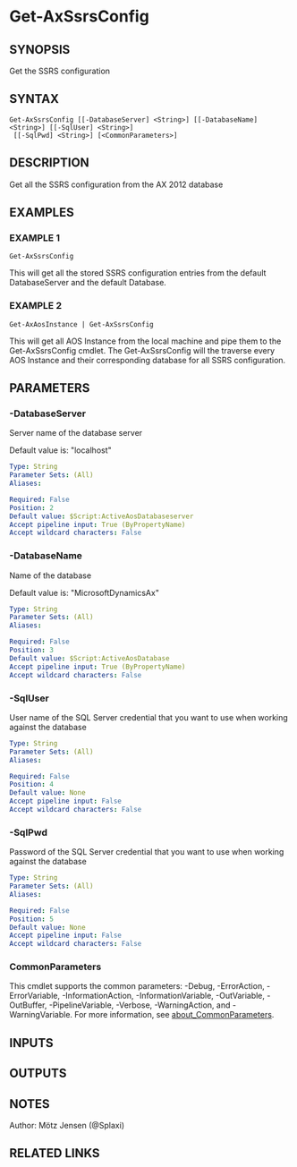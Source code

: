 ﻿---
external help file: ax2012.tools-help.xml
Module Name: ax2012.tools
online version:
schema: 2.0.0
---

# Get-AxSsrsConfig

## SYNOPSIS
Get the SSRS configuration

## SYNTAX

```
Get-AxSsrsConfig [[-DatabaseServer] <String>] [[-DatabaseName] <String>] [[-SqlUser] <String>]
 [[-SqlPwd] <String>] [<CommonParameters>]
```

## DESCRIPTION
Get all the SSRS configuration from the AX 2012 database

## EXAMPLES

### EXAMPLE 1
```
Get-AxSsrsConfig
```

This will get all the stored SSRS configuration entries from the default DatabaseServer and the default Database.

### EXAMPLE 2
```
Get-AxAosInstance | Get-AxSsrsConfig
```

This will get all AOS Instance from the local machine and pipe them to the Get-AxSsrsConfig cmdlet.
The Get-AxSsrsConfig will the traverse every AOS Instance and their corresponding database for all SSRS configuration.

## PARAMETERS

### -DatabaseServer
Server name of the database server

Default value is: "localhost"

```yaml
Type: String
Parameter Sets: (All)
Aliases:

Required: False
Position: 2
Default value: $Script:ActiveAosDatabaseserver
Accept pipeline input: True (ByPropertyName)
Accept wildcard characters: False
```

### -DatabaseName
Name of the database

Default value is: "MicrosoftDynamicsAx"

```yaml
Type: String
Parameter Sets: (All)
Aliases:

Required: False
Position: 3
Default value: $Script:ActiveAosDatabase
Accept pipeline input: True (ByPropertyName)
Accept wildcard characters: False
```

### -SqlUser
User name of the SQL Server credential that you want to use when working against the database

```yaml
Type: String
Parameter Sets: (All)
Aliases:

Required: False
Position: 4
Default value: None
Accept pipeline input: False
Accept wildcard characters: False
```

### -SqlPwd
Password of the SQL Server credential that you want to use when working against the database

```yaml
Type: String
Parameter Sets: (All)
Aliases:

Required: False
Position: 5
Default value: None
Accept pipeline input: False
Accept wildcard characters: False
```

### CommonParameters
This cmdlet supports the common parameters: -Debug, -ErrorAction, -ErrorVariable, -InformationAction, -InformationVariable, -OutVariable, -OutBuffer, -PipelineVariable, -Verbose, -WarningAction, and -WarningVariable. For more information, see [about_CommonParameters](http://go.microsoft.com/fwlink/?LinkID=113216).

## INPUTS

## OUTPUTS

## NOTES
Author: Mötz Jensen (@Splaxi)

## RELATED LINKS

